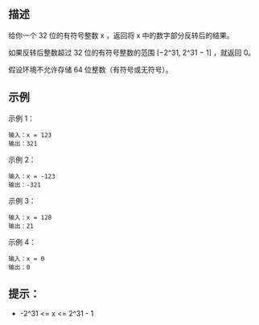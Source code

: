 ## 描述

给你一个 32 位的有符号整数 x ，返回将 x 中的数字部分反转后的结果。

如果反转后整数超过 32 位的有符号整数的范围 [−2^31,  2^31 − 1] ，就返回 0。

假设环境不允许存储 64 位整数（有符号或无符号）。


## 示例

示例 1：
```
输入：x = 123
输出：321
```
示例 2：
```
输入：x = -123
输出：-321
```

示例 3：
```
输入：x = 120
输出：21
```
示例 4：
```
输入：x = 0
输出：0
```

## 提示：

- -2^31 <= x <= 2^31 - 1
